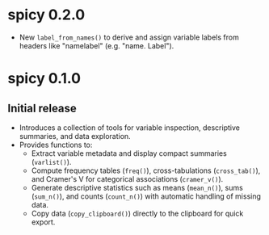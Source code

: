 # spicy 0.2.0
* New `label_from_names()` to derive and assign variable labels from headers like "name<sep>label" (e.g. "name. Label").
# spicy 0.1.0

## Initial release

- Introduces a collection of tools for variable inspection, descriptive summaries, and data exploration.
- Provides functions to:
  - Extract variable metadata and display compact summaries (`varlist()`).
  - Compute frequency tables (`freq()`), cross-tabulations (`cross_tab()`), and Cramer's V for categorical associations (`cramer_v()`).
  - Generate descriptive statistics such as means (`mean_n()`), sums (`sum_n()`), and counts (`count_n()`) with automatic handling of missing data.
  - Copy data (`copy_clipboard()`) directly to the clipboard for quick export.



